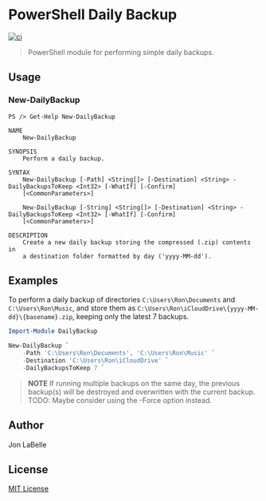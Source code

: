 # PowerShell Daily Backup

[![ci](https://github.com/jonlabelle/pwsh-daily-backup/actions/workflows/ci.yml/badge.svg)](https://github.com/jonlabelle/pwsh-daily-backup/actions/workflows/ci.yml)

> PowerShell module for performing simple daily backups.

## Usage

### New-DailyBackup

```console
PS /> Get-Help New-DailyBackup

NAME
    New-DailyBackup

SYNOPSIS
    Perform a daily backup.

SYNTAX
    New-DailyBackup [-Path] <String[]> [-Destination] <String> -DailyBackupsToKeep <Int32> [-WhatIf] [-Confirm]
    [<CommonParameters>]

    New-DailyBackup [-String] <String[]> [-Destination] <String> -DailyBackupsToKeep <Int32> [-WhatIf] [-Confirm]
    [<CommonParameters>]

DESCRIPTION
    Create a new daily backup storing the compressed (.zip) contents in
    a destination folder formatted by day ('yyyy-MM-dd').
```

## Examples

To perform a daily backup of directories `C:\Users\Ron\Documents` and
`C:\Users\Ron\Music`, and store them as `C:\Users\Ron\iCloudDrive\{yyyy-MM-dd}\{basename}.zip`,
keeping only the latest 7 backups.

```powershell
Import-Module DailyBackup

New-DailyBackup `
    -Path 'C:\Users\Ron\Documents', 'C:\Users\Ron\Music' `
    -Destination 'C:\Users\Ron\iCloudDrive' `
    -DailyBackupsToKeep 7 `
```

> **NOTE** If running multiple backups on the same day, the previous backup(s)
> will be destroyed and overwritten with the current backup.
> TODO: Maybe consider using the -Force option instead.

## Author

Jon LaBelle

## License

[MIT License](LICENSE.txt)
